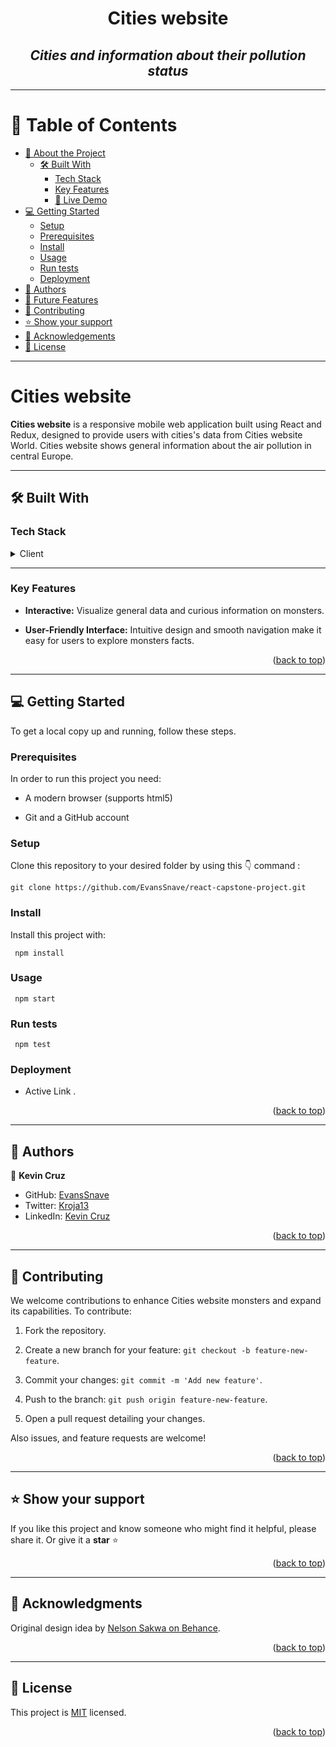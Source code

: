 <a name="readme-top"></a>

<div align="center">
  <h1><b>Cities website </b></h1>
  <h2><i>Cities and information about their pollution status</i></h2>
</div>

---

<!-- TABLE OF CONTENTS -->

# 📗 Table of Contents

- [📖 About the Project](#about-project)
  - [🛠 Built With](#built-with)
    - [Tech Stack](#tech-stack)
    - [Key Features](#key-features)
    - [🚀 Live Demo](#live-demo)
- [💻 Getting Started](#getting-started)
  - [Setup](#setup)
  - [Prerequisites](#prerequisites)
  - [Install](#install)
  - [Usage](#usage)
  - [Run tests](#run-tests)
  - [Deployment](#triangular_flag_on_post-deployment)
- [👥 Authors](#authors)
- [🔭 Future Features](#future-features)
- [🤝 Contributing](#contributing)
- [⭐️ Show your support](#support)
- [🙏 Acknowledgements](#acknowledgements)
- [📝 License](#license)

---

<!-- PROJECT DESCRIPTION -->

#  Cities website <a name="about-project"></a>

**Cities website** is a responsive mobile web application built using React and Redux, designed to provide users with cities's data from Cities website World. Cities website shows general information about the air pollution in central Europe.

---

## 🛠 Built With <a name="built-with"></a>

### Tech Stack <a name="tech-stack"></a>

<details>
  <summary>Client</summary>
  <ul>
    <li><a href="https://developer.mozilla.org/en-US/docs/Web/CSS">CSS3</a></li>
    <li><a href="https://developer.mozilla.org/es/docs/Web/JavaScript">JavaScript</a></li>
    <li><a href="https://react.dev/">React</a></li>
    <li><a href="https://redux-toolkit.js.org/">Redux</a></li>
  </ul>
</details>


---

<!-- Features -->

### Key Features <a name="key-features"></a>

- **Interactive:** Visualize general data and curious information on monsters.

- **User-Friendly Interface:** Intuitive design and smooth navigation make it easy for users to explore monsters facts.

<p align="right">(<a href="#readme-top">back to top</a>)</p>

---

<!-- GETTING STARTED -->

## 💻 Getting Started <a name="getting-started"></a>

To get a local copy up and running, follow these steps.

### Prerequisites

In order to run this project you need:

<ul>
    <li><p>A modern browser (supports html5)</p></li>
</ul>
<ul>
    <li><p>Git and a GitHub account</p></li>
</ul>

### Setup

Clone this repository to your desired folder by using this 👇️ command :

```
git clone https://github.com/EvansSnave/react-capstone-project.git
```

### Install

Install this project with:

```
 npm install
```

### Usage

```
 npm start
```

### Run tests

```
 npm test
```

### Deployment <a name="#triangular_flag_on_post-deployment"></a>

- Active Link []().

<p align="right">(<a href="#readme-top">back to top</a>)</p>

---

<!-- AUTHORS -->

## 👥 Authors <a name="authors"></a>

👤 **Kevin Cruz**
- GitHub: [EvansSnave](https://github.com/EvansSnave)
- Twitter: [Kroja13](https://twitter.com/Kroja13)
- LinkedIn: [Kevin Cruz](https://www.linkedin.com/in/kevin-cruz-25159a201/)


<p align="right">(<a href="#readme-top">back to top</a>)</p>

---

<!-- CONTRIBUTING -->

## 🤝 Contributing <a name="contributing"></a>

We welcome contributions to enhance Cities website monsters and expand its capabilities. To contribute:

1. Fork the repository.

2. Create a new branch for your feature: `git checkout -b feature-new-feature`.

3. Commit your changes: `git commit -m 'Add new feature'`.

4. Push to the branch: `git push origin feature-new-feature`.

5. Open a pull request detailing your changes.

Also issues, and feature requests are welcome!

<p align="right">(<a href="#readme-top">back to top</a>)</p>

---

<!-- SUPPORT -->

## ⭐️ Show your support <a name="support"></a>

If you like this project and know someone who might find it helpful, please share it.
Or give it a **star** ⭐️

<p align="right">(<a href="#readme-top">back to top</a>)</p>

---

<!-- ACKNOWLEDGEMENTS -->

## 🙏 Acknowledgments <a name="acknowledgements"></a>

Original design idea by [Nelson Sakwa on Behance](https://www.behance.net/sakwadesignstudio).

<p align="right">(<a href="#readme-top">back to top</a>)</p>

---

<!-- LICENSE -->

## 📝 License <a name="license"></a>

This project is [MIT](https://github.com/EvansSnave/react-capstone-project/blob/async-render/LICENSE) licensed.

<p align="right">(<a href="#readme-top">back to top</a>)</p>
